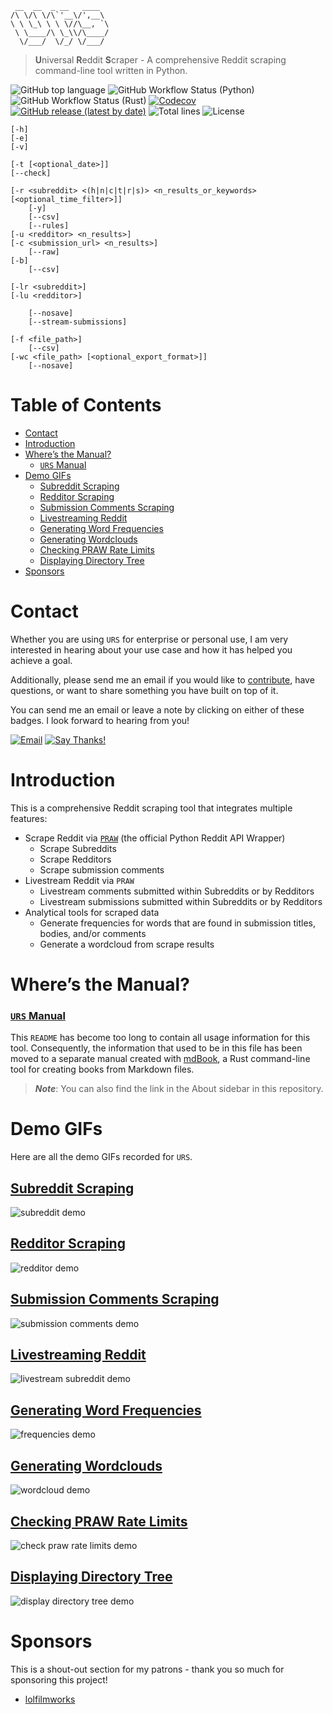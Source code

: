      __  __  _ __   ____
    /\ \/\ \/\`'__\/',__\
    \ \ \_\ \ \ \//\__, `\
     \ \____/\ \_\\/\____/
      \/___/  \/_/ \/___/

> **U**niversal **R**eddit **S**craper - A comprehensive Reddit scraping command-line tool written in Python.

![GitHub top language](https://img.shields.io/github/languages/top/JosephLai241/URS?logo=Python)
![GitHub Workflow Status (Python)](https://img.shields.io/github/actions/workflow/status/JosephLai241/URS/python?label=Python&logo=python&logoColor=blue)
![GitHub Workflow Status (Rust)](https://img.shields.io/github/actions/workflow/status/JosephLai241/URS/rust?label=Rust&logo=rust&logoColor=orange)
[![Codecov](https://img.shields.io/codecov/c/gh/JosephLai241/URS?logo=Codecov)][codecov]
[![GitHub release (latest by date)](https://img.shields.io/github/v/release/JosephLai241/URS)][releases]
![Total lines](https://img.shields.io/tokei/lines/github/JosephLai241/URS)
![License](https://img.shields.io/github/license/JosephLai241/URS)

```
[-h]
[-e]
[-v]

[-t [<optional_date>]]
[--check]

[-r <subreddit> <(h|n|c|t|r|s)> <n_results_or_keywords> [<optional_time_filter>]]
    [-y]
    [--csv]
    [--rules]
[-u <redditor> <n_results>]
[-c <submission_url> <n_results>]
    [--raw]
[-b]
    [--csv]

[-lr <subreddit>]
[-lu <redditor>]

    [--nosave]
    [--stream-submissions]

[-f <file_path>]
    [--csv]
[-wc <file_path> [<optional_export_format>]]
    [--nosave]
```

# Table of Contents

- [Contact](#contact)
- [Introduction](#introduction)
- [Where’s the Manual?](#wheres-the-manual)
  - [`URS` Manual](#urs-manual)
- [Demo GIFs](#demo-gifs)
    - [Subreddit Scraping](#subreddit-scraping)
    - [Redditor Scraping](#redditor-scraping)
    - [Submission Comments Scraping](#submission-comments-scraping)
    - [Livestreaming Reddit](#livestreaming-reddit)
    - [Generating Word Frequencies](#generating-word-frequencies)
    - [Generating Wordclouds](#generating-wordclouds)
    - [Checking PRAW Rate Limits](#checking-praw-rate-limits)
    - [Displaying Directory Tree](#displaying-directory-tree)
- [Sponsors](#sponsors)

# Contact

Whether you are using `URS` for enterprise or personal use, I am very interested in hearing about your use case and how it has helped you achieve a goal.

Additionally, please send me an email if you would like to [contribute](#contributing), have questions, or want to share something you have built on top of it.

You can send me an email or leave a note by clicking on either of these badges. I look forward to hearing from you!

[![Email](https://img.shields.io/badge/Email-urs__project%40protonmail.com-informational?logo=ProtonMail)][urs project email]
[![Say Thanks!](https://img.shields.io/badge/Say%20Thanks-!-blue)][say thanks!]

# Introduction

This is a comprehensive Reddit scraping tool that integrates multiple features:

- Scrape Reddit via [`PRAW`][praw] (the official Python Reddit API Wrapper)
  - Scrape Subreddits
  - Scrape Redditors
  - Scrape submission comments
- Livestream Reddit via `PRAW`
  - Livestream comments submitted within Subreddits or by Redditors
  - Livestream submissions submitted within Subreddits or by Redditors
- Analytical tools for scraped data
  - Generate frequencies for words that are found in submission titles, bodies, and/or comments
  - Generate a wordcloud from scrape results

# Where’s the Manual?

### [`URS` Manual][urs manual]

This `README` has become too long to contain all usage information for this tool. Consequently, the information that used to be in this file has been moved to a separate manual created with [mdBook][mdbook], a Rust command-line tool for creating books from Markdown files.

> **_Note_**: You can also find the link in the About sidebar in this repository.

# Demo GIFs

Here are all the demo GIFs recorded for `URS`.

## [Subreddit Scraping][subreddit scraping manual link]

![subreddit demo][subreddit demo]

## [Redditor Scraping][redditor scraping manual link]

![redditor demo][redditor demo]

## [Submission Comments Scraping][submission comments scraping manual link]

![submission comments demo][submission comments demo]

## [Livestreaming Reddit][livestream scraping manual link]

![livestream subreddit demo][livestream subreddit demo]

## [Generating Word Frequencies][frequencies scraping manual link]

![frequencies demo][frequencies demo]

## [Generating Wordclouds][wordcloud scraping manual link]

![wordcloud demo][wordcloud demo]

## [Checking PRAW Rate Limits][check praw rate limits manual link]

![check praw rate limits demo][check praw rate limits demo]

## [Displaying Directory Tree][display directory tree manual link]

![display directory tree demo][display directory tree demo]

# Sponsors

This is a shout-out section for my patrons - thank you so much for sponsoring this project!

- [lolfilmworks][lolfilmworks]

[codecov]: https://codecov.io/gh/JosephLai241/URS
[github workflow status]: https://github.com/JosephLai241/URS/actions/workflows/pytest.yml
[mdbook]: https://github.com/rust-lang/mdBook
[praw]: https://pypi.org/project/praw/
[releases]: https://github.com/JosephLai241/URS/releases
[say thanks!]: https://saythanks.io/to/jlai24142%40gmail.com
[urs project email]: mailto:urs_project@protonmail.
[lolfilmworks]: https://github.com/lolfilmworks

<!--Manual links-->

[check praw rate limits manual link]: UPDATETHISLINKLATER
[display directory tree manual link]: UPDATETHISLINKLATER
[frequencies scraping manual link]: UPDATETHISLINKLATER
[livestream scraping manual link]: UPDATETHISLINKLATER
[redditor scraping manual link]: UPDATETHISLINKLATER
[submission comments scraping manual link]: UPDATETHISLINKLATER
[subreddit scraping manual link]: UPDATETHISLINKLATER
[urs manual]: UPDATETHISLINKLATER
[wordcloud scraping manual link]: UPDATETHISLINKLATER

<!-- PRAW SCRAPER DEMO GIFS -->

[check praw rate limits demo]: https://github.com/JosephLai241/URS/blob/demo-gifs/utilities/check_rate_limit_demo.gif
[display directory tree demo]: https://github.com/JosephLai241/URS/blob/demo-gifs/utilities/tree_demo.gif
[frequencies demo]: https://github.com/JosephLai241/URS/blob/demo-gifs/analytical_tools/frequencies_generator_demo.gif
[livestream subreddit demo]: https://github.com/JosephLai241/URS/blob/demo-gifs/praw_scrapers/live_scrapers/livestream_subreddit_demo.gif
[redditor demo]: https://github.com/JosephLai241/URS/blob/demo-gifs/praw_scrapers/static_scrapers/Redditor_demo.gif
[submission comments demo]: https://github.com/JosephLai241/URS/blob/demo-gifs/praw_scrapers/static_scrapers/submission_comments_demo.gif
[subreddit demo]: https://github.com/JosephLai241/URS/blob/demo-gifs/praw_scrapers/static_scrapers/Subreddit_demo.gif
[wordcloud demo]: https://github.com/JosephLai241/URS/blob/demo-gifs/analytical_tools/wordcloud_generator_demo.gif
